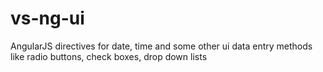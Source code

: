 # vs-ng-ui
AngularJS directives for date, time and some other ui data entry methods like radio buttons, check boxes, drop down lists
